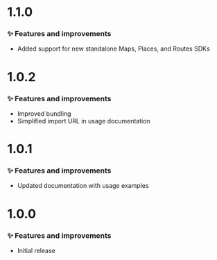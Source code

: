 # 1.1.0

### ✨ Features and improvements

- Added support for new standalone Maps, Places, and Routes SDKs

# 1.0.2

### ✨ Features and improvements

- Improved bundling
- Simplified import URL in usage documentation

# 1.0.1

### ✨ Features and improvements

- Updated documentation with usage examples

# 1.0.0

### ✨ Features and improvements

- Initial release
